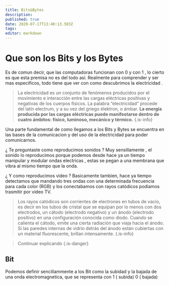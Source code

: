 ```yaml
---
title: Bits&Bytes
description: 
published: true
date: 2020-07-17T13:40:13.503Z
tags: 
editor: markdown
---
```


# Que son los Bits y los Bytes

Es de comun decir, que las computadoras funcionan con  0 y con 1 , lo cierto es que esta premisa no es del todo asi.
Realmente para comprender y ser mas especificos, todo tiene que ver con como descubrimos la electricidad .

> La electricidad es un conjunto de fenómenos producidos por el movimiento e interacción entre las cargas eléctricas positivas y negativas de los cuerpos físicos.
La palabra “electricidad” procede del latín electrum, y a su vez del griego élektron, o ámbar.
**La energía producida por las cargas eléctricas puede manifestarse dentro de cuatro ámbitos: físico, luminoso, mecánico y térmico.**
{.is-info}

Una parte fundamental de como llegamos a los Bits y Bytes se encuentra en las bases de la comunicacion y del uso de la electricidad para poder comunicarnos.

¿ Te preguntaste como reproducimos  sonidos ? Muy sensillamente , el  sonido lo reproducimos porque podemos desde hace ya un tiempo manipular y modular  ondas electricas , estas se pegan a una membrana que vibra al mismo tiempo que la onda. 

¿ Y como reproducimos video ?
Basicamente tambien, hace ya tiempo detectamos que mandando tres ondas con una determinada frecuencia para cada color (RGB) y los conectabamos con  rayos catódicos podiamos trasmitir por video TV.

> Los rayos catódicos son corrientes de electrones en tubos de vacío, es decir en los tubos de cristal que se equipan por lo menos con dos electrodos, un cátodo (electrodo negativo) y un ánodo (electrodo positivo) en una configuración conocida como diodo. Cuando se calienta el cátodo, emite una cierta radiación que viaja hacia el ánodo. Si las paredes internas de vidrio detrás del ánodo están cubiertas con un material fluorescente, brillan intensamente.
{.is-info}

> Continuar explicando
{.is-danger}

## Bit
Podemos definir sencillammente a los Bit como la subidad y la bajada de una onda electromagnetica, que se representa con 1 ( subida) 0 ( bajada)








